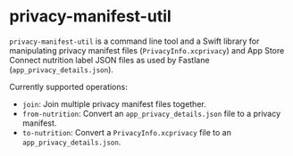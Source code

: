 # privacy-manifest-util

`privacy-manifest-util` is a command line tool and a Swift library for 
manipulating privacy manifest files (`PrivacyInfo.xcprivacy`) and App Store Connect nutrition 
label JSON files as used by Fastlane (`app_privacy_details.json`).

Currently supported operations:

- `join`: Join multiple privacy manifest files together.
- `from-nutrition`: Convert an `app_privacy_details.json` file to a privacy manifest.
- `to-nutrition`: Convert a `PrivacyInfo.xcprivacy` file to an `app_privacy_details.json`.
